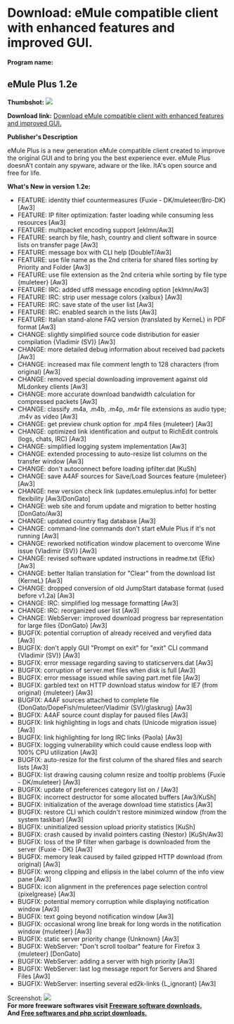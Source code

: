 # Download: eMule compatible client with enhanced features and improved GUI.

**Program name:**

## eMule Plus 1.2e

  
**Thumbshot:** ![](http://www.freewarefiles.com/screenshot/emuleplus_md.gif)   
  
**Download link:** [Download eMule compatible client with enhanced features and improved GUI.](http://freesoftwares.boysofts.com/EMule-Plus_program_14604.html)  
  


**Publisher's Description**  
  


eMule Plus is a new generation eMule compatible client created to improve the original GUI and to bring you the best experience ever. eMule Plus doesnA't contain any spyware, adware or the like. ItA's open source and free for life. 

**What's New in version 1.2e:**

  * FEATURE: identity thief countermeasures {Fuxie - DK/muleteer/Bro-DK} [Aw3] 
  * FEATURE: IP filter optimization: faster loading while consuming less resources [Aw3] 
  * FEATURE: multipacket encoding support [eklmn/Aw3] 
  * FEATURE: search by file, hash, country and client software in source lists on transfer page [Aw3] 
  * FEATURE: message box with CLI help [DoubleT/Aw3] 
  * FEATURE: use file name as the 2nd criteria for shared files sorting by Priority and Folder [Aw3] 
  * FEATURE: use file extension as the 2nd criteria while sorting by file type {muleteer} [Aw3] 
  * FEATURE: IRC: added utf8 message encoding option [eklmn/Aw3] 
  * FEATURE: IRC: strip user message colors {xalbux} [Aw3] 
  * FEATURE: IRC: save state of the user list [Aw3] 
  * FEATURE: IRC: enabled search in the lists [Aw3] 
  * FEATURE: Italian stand-alone FAQ version (translated by KerneL) in PDF format [Aw3] 
  * CHANGE: slightly simplified source code distribution for easier compilation {Vladimir (SV)} [Aw3] 
  * CHANGE: more detailed debug information about received bad packets [Aw3] 
  * CHANGE: increased max file comment length to 128 characters (from original) [Aw3] 
  * CHANGE: removed special downloading improvement against old MLdonkey clients [Aw3] 
  * CHANGE: more accurate download bandwidth calculation for compressed packets [Aw3] 
  * CHANGE: classify .m4a, .m4b, .m4p, .m4r file extensions as audio type; .m4v as video [Aw3] 
  * CHANGE: get preview chunk option for .mp4 files {muleteer} [Aw3] 
  * CHANGE: optimized link identification and output to RichEdit controls (logs, chats, IRC) [Aw3] 
  * CHANGE: simplified logging system implementation [Aw3] 
  * CHANGE: extended processing to auto-resize list columns on the transfer window [Aw3] 
  * CHANGE: don't autoconnect before loading ipfilter.dat [KuSh] 
  * CHANGE: save A4AF sources for Save/Load Sources feature {muleteer} [Aw3] 
  * CHANGE: new version check link (updates.emuleplus.info) for better flexibility [Aw3/DonGato] 
  * CHANGE: web site and forum update and migration to better hosting [DonGato/Aw3] 
  * CHANGE: updated country flag database [Aw3] 
  * CHANGE: command-line commands don't start eMule Plus if it's not running [Aw3] 
  * CHANGE: reworked notification window placement to overcome Wine issue {Vladimir (SV)} [Aw3] 
  * CHANGE: revised software updated instructions in readme.txt {Efix} [Aw3] 
  * CHANGE: better Italian translation for "Clear" from the download list {KerneL} [Aw3] 
  * CHANGE: dropped conversion of old JumpStart database format (used before v1.2a) [Aw3] 
  * CHANGE: IRC: simplified log message formatting [Aw3] 
  * CHANGE: IRC: reorganized user list [Aw3] 
  * CHANGE: WebServer: improved download progress bar representation for large files {DonGato} [Aw3] 
  * BUGFIX: potential corruption of already received and veryfied data [Aw3] 
  * BUGFIX: don't apply GUI "Prompt on exit" for "exit" CLI command {Vladimir (SV)} [Aw3] 
  * BUGFIX: error message regarding saving to staticservers.dat [Aw3] 
  * BUGFIX: corruption of server.met files when disk is full [Aw3] 
  * BUGFIX: error message issued while saving part.met file [Aw3] 
  * BUGFIX: garbled text on HTTP download status window for IE7 (from original) {muleteer} [Aw3] 
  * BUGFIX: A4AF sources attached to complete file {DonGato/DopeFish/muleteer/Vladimir (SV)/glaskrug} [Aw3] 
  * BUGFIX: A4AF source count display for paused files [Aw3] 
  * BUGFIX: link highlighting in logs and chats (Unicode migration issue) [Aw3] 
  * BUGFIX: link highlighting for long IRC links {Paola} [Aw3] 
  * BUGFIX: logging vulnerability which could cause endless loop with 100% CPU utilization [Aw3] 
  * BUGFIX: auto-resize for the first column of the shared files and search lists [Aw3] 
  * BUGFIX: list drawing causing column resize and tooltip problems {Fuxie - DK/muleteer} [Aw3] 
  * BUGFIX: update of preferences category list on / [Aw3] 
  * BUGFIX: incorrect destructor for some allocated buffers [Aw3/KuSh] 
  * BUGFIX: initialization of the average download time statistics [Aw3] 
  * BUGFIX: restore CLI which couldn't restore minimized window (from the system taskbar) [Aw3] 
  * BUGFIX: uninitialized session upload priority statistics [KuSh] 
  * BUGFIX: crash caused by invalid pointers casting {Nestor} [KuSh/Aw3] 
  * BUGFIX: loss of the IP filter when garbage is downloaded from the server {Fuxie - DK} [Aw3] 
  * BUGFIX: memory leak caused by failed gzipped HTTP download (from original) [Aw3] 
  * BUGFIX: wrong clipping and ellipsis in the label column of the info view pane [Aw3] 
  * BUGFIX: icon alignment in the preferences page selection control {pixelgrease} [Aw3] 
  * BUGFIX: potential memory corruption while displaying notification window [Aw3] 
  * BUGFIX: text going beyond notification window [Aw3] 
  * BUGFIX: occasional wrong line break for long words in the notification window {muleteer} [Aw3] 
  * BUGFIX: static server priority change {Unknown} [Aw3] 
  * BUGFIX: WebServer: "Don't scroll toolbar" feature for Firefox 3 {muleteer} [DonGato] 
  * BUGFIX: WebServer: adding a server with high priority [Aw3] 
  * BUGFIX: WebServer: last log message report for Servers and Shared Files [Aw3] 
  * BUGFIX: WebServer: inserting several ed2k-links {L_ignorant} [Aw3] 

  
  
Screenshot: ![](http://www.freewarefiles.com/screenshot/emuleplus.gif)   
**For more freeware softwares visit [Freeware software downloads.](http://freesoftwares.boysofts.com/)**   
**And [Free softwares and php script downloads.](http://www.boysofts.com/)**
